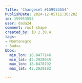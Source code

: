 ```yaml
---
Title: 'Changeset #159953554'
PublishDate: 2024-12-05T11:36:20Z
id: 159953554
user: dada24
comment: roof shape
created_by: iD 2.30.4
tags:
- Montenegro
- Budva
bbox:
  min_lon: 18.8477146
  min_lat: 42.2928045
  max_lon: 18.8478792
  max_lat: 42.2929192

---
```

